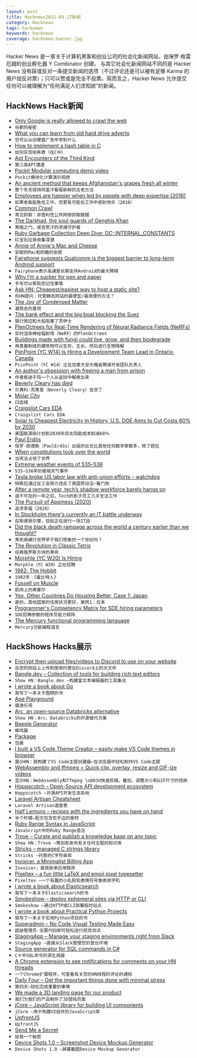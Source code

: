 ```yaml
---
layout: post
title: Hacknews2021-03-27新闻
category: Hacknews
tags: hacknews
keywords: hacknews
coverage: hacknews-banner.jpg
---
```


Hacker News 是一家关于计算机黑客和创业公司的社会化新闻网站，由保罗·格雷厄姆的创业孵化器 Y Combinator 创建。
与其它社会化新闻网站不同的是 Hacker News 没有踩或反对一条提交新闻的选项（不过评论还是可以被有足够 Karma 的用户投反对票）；只可以赞或是完全不投票。简而言之，Hacker News 允许提交任何可以被理解为“任何满足人们求知欲”的新闻。

## HackNews Hack新闻


- [Only Google is really allowed to crawl the web](https://knuckleheads.club/)
- `谷歌的秘密`
- [What you can learn from old hard drive adverts](https://brooker.co.za/blog/2021/03/25/latency-bandwidth.html)
- `您可以从旧硬盘广告中学到什么`
- [How to implement a hash table in C](https://benhoyt.com/writings/hash-table-in-c/)
- `如何实现哈希表（在C中）`
- [Apt Encounters of the Third Kind](https://igor-blue.github.io/2021/03/24/apt1.html)
- `第三类APT遭遇`
- [Pockit Modular computing demo video](https://www.reddit.com/r/homeassistant/comments/mcyoe9/a_project_that_ive_been_workin_on_im_curious_what/)
- `Pockit模块化计算演示视频`
- [An ancient method that keeps Afghanistan's grapes fresh all winter](https://www.atlasobscura.com/articles/how-did-people-store-fruit-before-fridges)
- `整个冬天保持阿富汗葡萄新鲜的古老方法`
- [Employees are happier when led by people with deep expertise (2016)](https://hbr.org/2016/12/if-your-boss-could-do-your-job-youre-more-likely-to-be-happy-at-work)
- `如果老板能胜任工作，您更有可能在工作中感到快乐（2016）`
- [Common Crawl](https://commoncrawl.org/)
- `常见抓取：非营利性公共网络抓取数据`
- [The Darkhad, the soul guards of Genghis Khan](https://supchina.com/2021/03/18/meeting-the-darkhad-the-soul-guards-of-genghis-khan/)
- `黑暗之门，成吉思汗的灵魂守护者`
- [Ruby Garbage Collection Deep Dive: GC::INTERNAL_CONSTANTS](https://jemma.dev/blog/gc-internal)
- `红宝石垃圾收集深潜`
- [Annie of Annie's Mac and Cheese](https://www.sfgate.com/food/article/Annie-s-Mac-and-Cheese-is-based-in-Bay-Area-but-16049782.php)
- `安妮的Mac和奶酪的安妮`
- [Fairphone suggests Qualcomm is the biggest barrier to long-term Android support](https://arstechnica.com/gadgets/2021/03/the-fairphone-2-hits-five-years-of-updates-with-some-help-from-lineageos/)
- `Fairphone表示高通是长期支持Android的最大障碍`
- [Why I’m a sucker for pen and paper](https://productivegrowth.substack.com/p/why-im-a-sucker-for-pen-and-paper)
- `手写可以帮助您记住事情`
- [Ask HN: Cheapest/easiest way to host a static site?](item?id=26594242)
- `向HN提问：托管静态网站的最便宜/最简便的方法？`
- [The Joy of Condensed Matter](https://johncarlosbaez.wordpress.com/2021/03/24/the-joy-of-condensed-matter/)
- `凝聚态的喜悦`
- [The bank effect and the big boat blocking the Suez](https://www.ft.com/content/171c92ec-0a44-4dc5-acab-81ee2620d3c1)
- `银行效应和大船阻塞了苏伊士`
- [PlenOctrees for Real-Time Rendering of Neural Radiance Fields (NeRFs)](http://alexyu.net/plenoctrees/)
- `实时渲染神经辐射场（NeRF）的PlenOctrees`
- [Buildings made with fungi could live, grow, and then biodegrade](https://www.cbc.ca/news/technology/what-on-earth-mycelium-fungi-building-1.5963938)
- `用真菌制成的建筑物可以生存，生长，然后进行生物降解`
- [PiinPoint (YC W14) Is Hiring a Development Team Lead in Ontario, Canada](https://angel.co/company/piinpoint/jobs/1274159-development-team-lead)
- `PiinPoint（YC W14）正在加拿大安大略省聘请开发团队负责人`
- [An author's obsession with freeing a man from prison](https://www.themarshallproject.org/2021/03/24/a-bestselling-author-became-obsessed-with-freeing-a-man-from-prison-it-nearly-ruined-her-life)
- `作者痴迷于将一个人从监狱中解救出来`
- [Beverly Cleary has died](https://www.washingtonpost.com/local/obituaries/beverly-cleary-dead/2021/03/26/afee8588-0aed-11e6-a6b6-2e6de3695b0e_story.html)
- `贝弗利·克莱里（Beverly Cleary）去世了`
- [Molar City](https://hazlitt.net/longreads/molar-city)
- `臼齿城`
- [Craigslist Cars EDA](https://www.kaggle.com/murphydan/craigslist-cars-eda)
- `Craigslist Cars EDA`
- [Solar Is Cheapest Electricity in History, U.S. DOE Aims to Cut Costs 60% by 2030](https://cleantechnica.com/2021/03/26/solar-is-cheapest-electricity-in-history-us-doe-aims-to-cut-costs-60-by-2030/)
- `美国能源部计划到2030年将太阳能成本削减60％`
- [Paul Erdős](https://mathshistory.st-andrews.ac.uk/Biographies/Erdos/)
- `保罗·欧德斯（PaulErdős）出版的论文比其他任何数学家都多，除了欧拉`
- [When constitutions took over the world](https://www.newyorker.com/magazine/2021/03/29/when-constitutions-took-over-the-world)
- `当宪法占领了世界`
- [Extreme weather events of 535–536](https://en.wikipedia.org/wiki/Extreme_weather_events_of_535–536)
- `535–536年的极端天气事件`
- [Tesla broke US labor law with anti-union efforts – watchdog](https://www.theregister.com/2021/03/26/tesla_labor_law/)
- `特斯拉通过反工会努力违反了美国劳动法–看门狗`
- [After a remote year, tech’s shadow workforce barely hangs on](https://www.wired.com/story/after-remote-year-tech-shadow-workforce-barely-hangs-on/)
- `遥不可及的一年之后，Tech的影子员工几乎无法工作`
- [The Pursuit of Appiness (2020)](https://infrequently.org/2020/09/the-pursuit-of-appiness/)
- `追求幸福（2020）`
- [In Stockholm there's currently an IT battle underway](https://twitter.com/spongepaddy/status/1375206110412570638)
- `在斯德哥尔摩，目前正在进行一场IT战`
- [Did the black death rampage across the world a century earlier than we thought?](https://www.smithsonianmag.com/history/did-black-death-rampage-across-world-more-century-previously-thought-180977331/)
- `黑死病横行世界早于我们想象的一个世纪吗？`
- [The Revolution in Classic Tetris](https://www.newyorker.com/culture/cultural-comment/the-revolution-in-classic-tetris)
- `经典俄罗斯方块的革命`
- [Morphle (YC W20) Is Hiring](https://www.workatastartup.com/jobs/42933)
- `Morphle（YC W20）正在招聘`
- [1982: The Hobbit](https://if50.substack.com/p/1982-the-hobbit)
- `1982年：《霍比特人》`
- [Fussell on Muscle](http://www.drmichaeljoyner.com/sam-fussell-an-interview-with-the-author-of-muscle/)
- `肌肉上的弗塞尔`
- [Yes, Other Countries Do Housing Better, Case 1: Japan](https://www.sightline.org/2021/03/25/yes-other-countries-do-housing-better-case-1-japan/)
- `是的，其他国家的住房状况更好，案例1：日本`
- [Programmer's Competency Matrix for SDE hiring parameters](https://sijinjoseph.netlify.app/programmer-competency-matrix/)
- `SDE招聘参数的程序员能力矩阵`
- [The Mercury functional programming language](https://www.mercurylang.org/)
- `Mercury功能编程语言`


## HackShows Hacks展示

- [ Encrypt then upload files/videos to Discord to use on your website](https://github.com/5ut/DiskCord)
- `在您的网站上上传和使用托管在Discord上的大文件`
- [ Bangle.dev – Collection of tools for building rich text editors](https://github.com/bangle-io/bangle.dev)
- `Show HN：Bangle.dev –构建富文本编辑器的工具集合`
- [ I wrote a book about Go](https://www.practical-go-lessons.com/)
- `我写了一本关于围棋的书`
- [ Ape Playground](https://kgabis.github.io/apeplay/)
- `猿游乐场`
- [ Arc, an open-source Databricks alternative](https://arc.tripl.ai/)
- `Show HN：Arc，Databricks的开源替代方案`
- [ Beeple Generator](http://beeplegenerator.com/)
- `蜂鸣器`
- [ Package](https://github.com/igoradamenko/the-best-package)
- `包裹`
- [ I built a VS Code Theme Creator – easily make VS Code themes in browser](https://themes.vscode.one)
- `展示HN：我构建了VS Code主题创建器–在浏览器中轻松制作VS Code主题`
- [ WebAssembly and ffmpeg = Quick clip, overlay, resize and GIF-ize videos](https://vidds.co/free-video-converter/)
- `显示HN：WebAssembly和ffmpeg \u003d快速剪辑，叠加，调整大小和GIF尺寸的视频`
- [ Hoppscotch – Open-Source API development ecosystem](https://hoppscotch.io/)
- `Hoppscotch –开源API开发生态系统`
- [ Laravel Artisan Cheatsheet](https://artisan.page)
- `Laravel Artisan速查表`
- [ Half Lemons – recipes with the ingredients you have on hand](https://www.halflemons.com)
- `半个柠檬–配方包含您手边的食材`
- [ Ruby Range Syntax in JavaScript](https://github.com/i5ik/js-iterators)
- `JavaScript中的Ruby Range语法`
- [ Trove – Curate and publish a knowledge base on any topic](https://trove.to/)
- `Show HN：Trove –策划和发布有关任何主题的知识库`
- [ Stricks – managed C strings library](https://github.com/alcover/stricks)
- `Stricks –托管的C字符串库`
- [ Invoicer, a Minimalist Billing App](https://github.com/DexterLagan/invoicer)
- `Invoicer，极简账单应用程序`
- [ Pixeltex – a fun little LaTeX and emoji pixel typesetter](https://gurki.github.io/pixeltex/)
- `Pixeltex –一个有趣的小乳胶和表情符号像素排字机`
- [ I wrote a book about Elasticsearch](https://elasticsearchbook.com/)
- `我写了一本关于Elasticsearch的书`
- [ Smokeshow – deploy ephemeral sites via HTTP or CLI](https://smokeshow.helpmanual.io/)
- `Smokeshow –通过HTTP或CLI部署临时站点`
- [ I wrote a book about Practical Python Projects](https://feld.to/ppp)
- `我写了一本关于实用Python项目的书`
- [ Superadmin – No Code Visual Testing Made Easy](https://superadmin.so)
- `超级管理员-无需代码即可轻松进行视觉测试`
- [ StagingApp – Manage your staging environments right from Slack](https://staging-envs.herokuapp.com)
- `StagingApp –直接从Slack管理您的登台环境`
- [ Source generator for SQL commands in C#](https://github.com/kant2002/SqlMarshal)
- `C＃中SQL命令的源生成器`
- [ A Chrome extension to see notifications for comments on your HN threads](https://chrome.google.com/webstore/detail/hacker-news-notifications/bbkfblhdgiddlkfkipjdhhfoephonoba?hl=en&authuser=0)
- `一个Chrome扩展程序，可查看有关您的HN线程的评论的通知`
- [ Daily Four – Get the important things done with minimal stress](https://dailyfour.app)
- `第四天–轻松完成重要的事情`
- [ We made a 3D landing page for our product](https://demo.shapespark.com/product-tour/#autoplay)
- `我们为我们的产品制作了3D登陆页面`
- [ jCore – JavaScript library for building UI components](https://github.com/ionstage/jcore)
- `jCore –用于构建UI组件的JavaScript库`
- [ UpfrontJS](https://upfrontjs.com/)
- `UpfrontJS`
- [ Send Me a Secret](https://github.com/ostrowr/send-me-a-secret)
- `给我一个秘密`
- [ Device Shots 1.0 – Screenshot Device Mockup Generator](https://v1.deviceshots.com)
- `Device Shots 1.0 –屏幕截图Device Mockup Generator`

